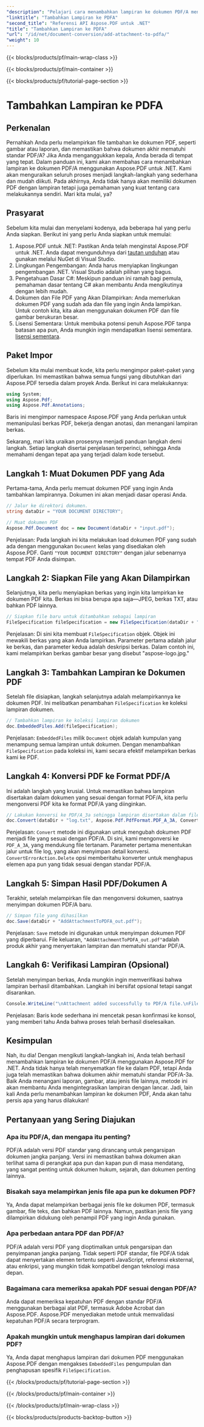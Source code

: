 ```yaml
---
"description": "Pelajari cara menambahkan lampiran ke dokumen PDF/A menggunakan Aspose.PDF untuk .NET dengan panduan langkah demi langkah ini."
"linktitle": "Tambahkan Lampiran ke PDFA"
"second_title": "Referensi API Aspose.PDF untuk .NET"
"title": "Tambahkan Lampiran ke PDFA"
"url": "/id/net/document-conversion/add-attachment-to-pdfa/"
"weight": 10
---
```


{{< blocks/products/pf/main-wrap-class >}}

{{< blocks/products/pf/main-container >}}

{{< blocks/products/pf/tutorial-page-section >}}

# Tambahkan Lampiran ke PDFA

## Perkenalan

Pernahkah Anda perlu melampirkan file tambahan ke dokumen PDF, seperti gambar atau laporan, dan memastikan bahwa dokumen akhir mematuhi standar PDF/A? Jika Anda menganggukkan kepala, Anda berada di tempat yang tepat. Dalam panduan ini, kami akan membahas cara menambahkan lampiran ke dokumen PDF/A menggunakan Aspose.PDF untuk .NET. Kami akan menguraikan seluruh proses menjadi langkah-langkah yang sederhana dan mudah diikuti. Pada akhirnya, Anda tidak hanya akan memiliki dokumen PDF dengan lampiran tetapi juga pemahaman yang kuat tentang cara melakukannya sendiri. Mari kita mulai, ya?

## Prasyarat

Sebelum kita mulai dan menyelami kodenya, ada beberapa hal yang perlu Anda siapkan. Berikut ini yang perlu Anda siapkan untuk memulai:

1. Aspose.PDF untuk .NET: Pastikan Anda telah menginstal Aspose.PDF untuk .NET. Anda dapat mengunduhnya dari [tautan unduhan](https://releases.aspose.com/pdf/net/) atau gunakan melalui NuGet di Visual Studio.
2. Lingkungan Pengembangan: Anda harus menyiapkan lingkungan pengembangan .NET. Visual Studio adalah pilihan yang bagus.
3. Pengetahuan Dasar C#: Meskipun panduan ini ramah bagi pemula, pemahaman dasar tentang C# akan membantu Anda mengikutinya dengan lebih mudah.
4. Dokumen dan File PDF yang Akan Dilampirkan: Anda memerlukan dokumen PDF yang sudah ada dan file yang ingin Anda lampirkan. Untuk contoh kita, kita akan menggunakan dokumen PDF dan file gambar berukuran besar.
5. Lisensi Sementara: Untuk membuka potensi penuh Aspose.PDF tanpa batasan apa pun, Anda mungkin ingin mendapatkan lisensi sementara. [lisensi sementara](https://purchase.aspose.com/temporary-license/).

## Paket Impor

Sebelum kita mulai membuat kode, kita perlu mengimpor paket-paket yang diperlukan. Ini memastikan bahwa semua fungsi yang dibutuhkan dari Aspose.PDF tersedia dalam proyek Anda. Berikut ini cara melakukannya:

```csharp
using System;
using Aspose.Pdf;
using Aspose.Pdf.Annotations;
```

Baris ini mengimpor namespace Aspose.PDF yang Anda perlukan untuk memanipulasi berkas PDF, bekerja dengan anotasi, dan menangani lampiran berkas.

Sekarang, mari kita uraikan prosesnya menjadi panduan langkah demi langkah. Setiap langkah disertai penjelasan terperinci, sehingga Anda memahami dengan tepat apa yang terjadi dalam kode tersebut.

## Langkah 1: Muat Dokumen PDF yang Ada

Pertama-tama, Anda perlu memuat dokumen PDF yang ingin Anda tambahkan lampirannya. Dokumen ini akan menjadi dasar operasi Anda.

```csharp
// Jalur ke direktori dokumen.
string dataDir = "YOUR DOCUMENT DIRECTORY";

// Muat dokumen PDF
Aspose.Pdf.Document doc = new Document(dataDir + "input.pdf");
```

Penjelasan: Pada langkah ini kita melakukan load dokumen PDF yang sudah ada dengan menggunakan `Document` kelas yang disediakan oleh Aspose.PDF. Ganti `"YOUR DOCUMENT DIRECTORY"` dengan jalur sebenarnya tempat PDF Anda disimpan.

## Langkah 2: Siapkan File yang Akan Dilampirkan

Selanjutnya, kita perlu menyiapkan berkas yang ingin kita lampirkan ke dokumen PDF kita. Berkas ini bisa berupa apa saja—JPEG, berkas TXT, atau bahkan PDF lainnya.

```csharp
// Siapkan file baru untuk ditambahkan sebagai lampiran
FileSpecification fileSpecification = new FileSpecification(dataDir + "aspose-logo.jpg", "Large Image file");
```

Penjelasan: Di sini kita membuat `FileSpecification` objek. Objek ini mewakili berkas yang akan Anda lampirkan. Parameter pertama adalah jalur ke berkas, dan parameter kedua adalah deskripsi berkas. Dalam contoh ini, kami melampirkan berkas gambar besar yang disebut "aspose-logo.jpg."

## Langkah 3: Tambahkan Lampiran ke Dokumen PDF

Setelah file disiapkan, langkah selanjutnya adalah melampirkannya ke dokumen PDF. Ini melibatkan penambahan `FileSpecification` ke koleksi lampiran dokumen.

```csharp
// Tambahkan lampiran ke koleksi lampiran dokumen
doc.EmbeddedFiles.Add(fileSpecification);
```

Penjelasan: `EmbeddedFiles` milik `Document` objek adalah kumpulan yang menampung semua lampiran untuk dokumen. Dengan menambahkan `FileSpecification` pada koleksi ini, kami secara efektif melampirkan berkas kami ke PDF.

## Langkah 4: Konversi PDF ke Format PDF/A

Ini adalah langkah yang krusial. Untuk memastikan bahwa lampiran disertakan dalam dokumen yang sesuai dengan format PDF/A, kita perlu mengonversi PDF kita ke format PDF/A yang diinginkan.

```csharp
// Lakukan konversi ke PDF/A_3a sehingga lampiran disertakan dalam file yang dihasilkan
doc.Convert(dataDir + "log.txt", Aspose.Pdf.PdfFormat.PDF_A_3A, ConvertErrorAction.Delete);
```

Penjelasan: `Convert` metode ini digunakan untuk mengubah dokumen PDF menjadi file yang sesuai dengan PDF/A. Di sini, kami mengonversi ke `PDF_A_3A`, yang mendukung file tertanam. Parameter pertama menentukan jalur untuk file log, yang akan menyimpan detail konversi. `ConvertErrorAction.Delete` opsi memberitahu konverter untuk menghapus elemen apa pun yang tidak sesuai dengan standar PDF/A.

## Langkah 5: Simpan Hasil PDF/Dokumen A

Terakhir, setelah melampirkan file dan mengonversi dokumen, saatnya menyimpan dokumen PDF/A baru.

```csharp
// Simpan file yang dihasilkan
doc.Save(dataDir + "AddAttachmentToPDFA_out.pdf");
```

Penjelasan: `Save` metode ini digunakan untuk menyimpan dokumen PDF yang diperbarui. File keluaran, `"AddAttachmentToPDFA_out.pdf"`adalah produk akhir yang menyertakan lampiran dan mematuhi standar PDF/A.

## Langkah 6: Verifikasi Lampiran (Opsional)

Setelah menyimpan berkas, Anda mungkin ingin memverifikasi bahwa lampiran berhasil ditambahkan. Langkah ini bersifat opsional tetapi sangat disarankan.

```csharp
Console.WriteLine("\nAttachment added successfully to PDF/A file.\nFile saved at " + dataDir);
```

Penjelasan: Baris kode sederhana ini mencetak pesan konfirmasi ke konsol, yang memberi tahu Anda bahwa proses telah berhasil diselesaikan.

## Kesimpulan

Nah, itu dia! Dengan mengikuti langkah-langkah ini, Anda telah berhasil menambahkan lampiran ke dokumen PDF/A menggunakan Aspose.PDF for .NET. Anda tidak hanya telah menyematkan file ke dalam PDF, tetapi Anda juga telah memastikan bahwa dokumen akhir mematuhi standar PDF/A-3a. Baik Anda menangani laporan, gambar, atau jenis file lainnya, metode ini akan membantu Anda mengintegrasikan lampiran dengan lancar. Jadi, lain kali Anda perlu menambahkan lampiran ke dokumen PDF, Anda akan tahu persis apa yang harus dilakukan!

## Pertanyaan yang Sering Diajukan

### Apa itu PDF/A, dan mengapa itu penting?  
PDF/A adalah versi PDF standar yang dirancang untuk pengarsipan dokumen jangka panjang. Versi ini memastikan bahwa dokumen akan terlihat sama di perangkat apa pun dan kapan pun di masa mendatang, yang sangat penting untuk dokumen hukum, sejarah, dan dokumen penting lainnya.

### Bisakah saya melampirkan jenis file apa pun ke dokumen PDF?  
Ya, Anda dapat melampirkan berbagai jenis file ke dokumen PDF, termasuk gambar, file teks, dan bahkan PDF lainnya. Namun, pastikan jenis file yang dilampirkan didukung oleh penampil PDF yang ingin Anda gunakan.

### Apa perbedaan antara PDF dan PDF/A?  
PDF/A adalah versi PDF yang dioptimalkan untuk pengarsipan dan penyimpanan jangka panjang. Tidak seperti PDF standar, file PDF/A tidak dapat menyertakan elemen tertentu seperti JavaScript, referensi eksternal, atau enkripsi, yang mungkin tidak kompatibel dengan teknologi masa depan.

### Bagaimana cara memeriksa apakah PDF sesuai dengan PDF/A?  
Anda dapat memeriksa kepatuhan PDF dengan standar PDF/A menggunakan berbagai alat PDF, termasuk Adobe Acrobat dan Aspose.PDF. Aspose.PDF menyediakan metode untuk memvalidasi kepatuhan PDF/A secara terprogram.

### Apakah mungkin untuk menghapus lampiran dari dokumen PDF?  
Ya, Anda dapat menghapus lampiran dari dokumen PDF menggunakan Aspose.PDF dengan mengakses `EmbeddedFiles` pengumpulan dan penghapusan spesifik `FileSpecification`.

{{< /blocks/products/pf/tutorial-page-section >}}

{{< /blocks/products/pf/main-container >}}

{{< /blocks/products/pf/main-wrap-class >}}

{{< blocks/products/products-backtop-button >}}